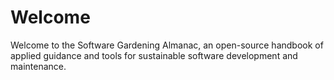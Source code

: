 # Welcome

Welcome to the Software Gardening Almanac, an open-source handbook of applied guidance and tools for sustainable software development and maintenance.
